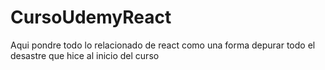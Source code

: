 # CursoUdemyReact
Aqui pondre todo lo relacionado de react como una forma depurar todo el desastre que hice al inicio del curso
